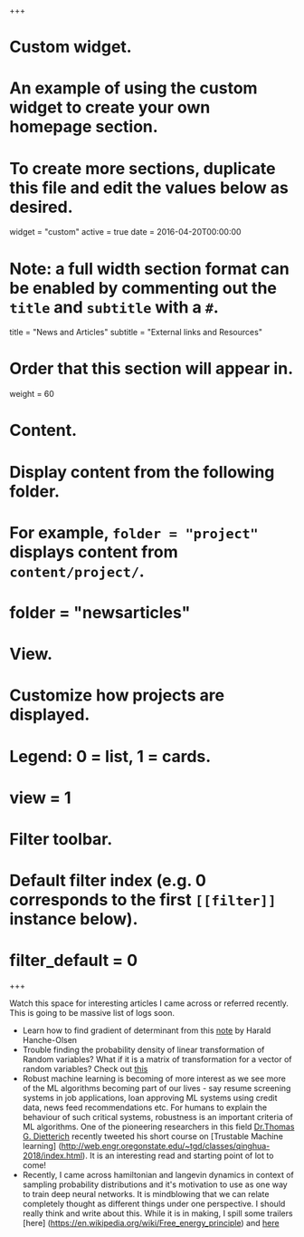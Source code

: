 +++
# Custom widget.
# An example of using the custom widget to create your own homepage section.
# To create more sections, duplicate this file and edit the values below as desired.
widget = "custom"
active = true
date = 2016-04-20T00:00:00

# Note: a full width section format can be enabled by commenting out the `title` and `subtitle` with a `#`.
title = "News and Articles"
subtitle = "External links and Resources"

# Order that this section will appear in.
weight = 60

# Content.
# Display content from the following folder.
# For example, `folder = "project"` displays content from `content/project/`.
# folder = "newsarticles"

# View.
# Customize how projects are displayed.
# Legend: 0 = list, 1 = cards.
# view = 1

# Filter toolbar.

# Default filter index (e.g. 0 corresponds to the first `[[filter]]` instance below).
# filter_default = 0
+++

Watch this space for interesting articles I came across or referred recently. This is going to be massive list of logs soon.

- Learn how to find gradient of determinant from this [note](https://folk.ntnu.no/hanche/notes/diffdet/diffdet.pdf) by Harald Hanche-Olsen
- Trouble finding the probability density of linear transformation of Random variables? What if it is a matrix of transformation for a vector of random variables? Check out [this](https://sccn.ucsd.edu/wiki/Random_Variables_and_Probability_Density_Functions)
- Robust machine learning is becoming of more interest as we see more of the ML algorithms becoming part of our lives - say resume screening systems in job applications, loan approving ML systems using credit data, news feed recommendations etc. For humans to explain the behaviour of such critical systems, robustness is an important criteria of ML algorithms. One of the pioneering researchers in this field [Dr.Thomas G. Dietterich](http://web.engr.oregonstate.edu/~tgd/) recently tweeted his short course on [Trustable Machine learning] (http://web.engr.oregonstate.edu/~tgd/classes/qinghua-2018/index.html). It is an interesting read and starting point of lot to come!
- Recently, I came across hamiltonian and langevin dynamics in context of sampling probability distributions and it's motivation to use as one way to train deep neural networks. It is mindblowing that we can relate completely thought as different things under one perspective. I should really think and write about this. While it is in making, I spill some trailers [here] (https://en.wikipedia.org/wiki/Free_energy_principle) and [here](https://www.nature.com/articles/s41593-018-0200-7)
